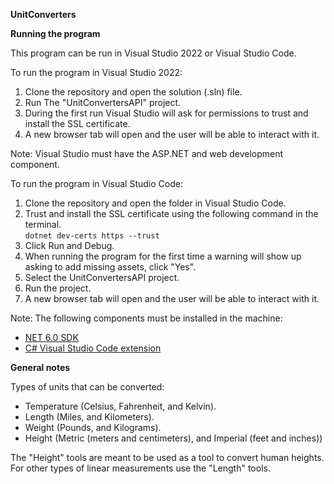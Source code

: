 **UnitConverters**

**Running the program**

This program can be run in Visual Studio 2022 or Visual Studio Code.

To run the program in Visual Studio 2022:
1. Clone the repository and open the solution (.sln) file.
2. Run The "UnitConvertersAPI" project. 
3. During the first run Visual Studio will ask for permissions to trust and install the SSL certificate.
4. A new browser tab will open and the user will be able to interact with it.

Note: Visual Studio must have the ASP.NET and web development component.

To run the program in Visual Studio Code:
1. Clone the repository and open the folder in Visual Studio Code.
2. Trust and install the SSL certificate using the following command in the terminal. <br> <code>dotnet dev-certs https --trust</code>
3. Click Run and Debug.
4. When running the program for the first time a warning will show up asking to add missing assets, click "Yes".
5. Select the UnitConvertersAPI project.
6. Run the project.
7. A new browser tab will open and the user will be able to interact with it. 

Note: The following components must be installed in the machine:  
- <a href="https://dotnet.microsoft.com/en-us/download/visual-studio-sdks"> NET 6.0 SDK </a>
- <a href="https://marketplace.visualstudio.com/items?itemName=ms-dotnettools.csharp">C# Visual Studio Code extension</a>

**General notes**

Types of units that can be converted:
- Temperature (Celsius, Fahrenheit, and Kelvin).
- Length (Miles, and Kilometers).
- Weight (Pounds, and Kilograms).
- Height (Metric (meters and centimeters), and Imperial (feet and inches)) 

The "Height" tools are meant to be used as a tool to convert human heights. For other types of linear measurements use the "Length" tools. 
